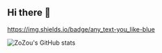## Hi there 👋
https://img.shields.io/badge/any_text-you_like-blue

![ZoZou's GitHub stats](https://github-readme-stats.vercel.app/api?username=ZoZou02&show_icons=true&theme=radical)
